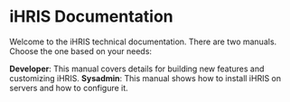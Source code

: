 # iHRIS Documentation

Welcome to the iHRIS technical documentation. There are two manuals. Choose the one based on your needs:

**Developer**: This manual covers details for building new features and customizing iHRIS.
**Sysadmin**: This manual shows how to install iHRIS on servers and how to configure it.